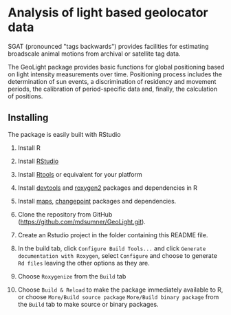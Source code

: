 # Analysis of light based geolocator data

SGAT (pronounced "tags backwards") provides facilities for estimating
broadscale animal motions from archival or satellite tag data.

The GeoLight package provides basic functions for global positioning
based on light intensity measurements over time.  Positioning process
includes the determination of sun events, a discrimination of
residency and movement periods, the calibration of period-specific
data and, finally, the calculation of positions.

## Installing

The package is easily built with RStudio

1. Install R

2. Install [RStudio](http://www.rstudio.com)

3. Install [Rtools](http://cran.r-project.org/bin/windows/Rtools/) or equivalent for your platform

4. Install [devtools](http://cran.r-project.org/web/packages/devtools/index.html) and [roxygen2](http://cran.r-project.org/web/packages/roxygen2/index.html) packages and dependencies in R

5. Install [maps](http://cran.r-project.org/web/packages/maps/index.html), [changepoint](http://cran.r-project.org/web/packages/changepoint/index.html) packages and dependencies.

6. Clone the repository from GitHub (https://github.com/mdsumner/GeoLight.git).

7. Create an Rstudio project in the folder containing this README file.

8. In the build tab, click `Configure Build Tools...` and click
`Generate documentation with Roxygen`, select `Configure` and choose to generate `Rd files` leaving the other options as they are.

9. Choose `Roxygenize` from the `Build` tab

10. Choose `Build & Reload` to make the package immediately available to R, or choose `More/Build source package` `More/Build binary package` from the `Build` tab to make source or binary packages.